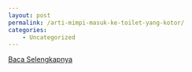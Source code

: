 ```yaml
---
layout: post
permalink: /arti-mimpi-masuk-ke-toilet-yang-kotor/
categories:
    - Uncategorized
---
```


[Baca Selengkapnya](/04)